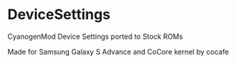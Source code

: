 DeviceSettings
==============

CyanogenMod Device Settings ported to Stock ROMs

Made for Samsung Galaxy S Advance and CoCore kernel by cocafe
